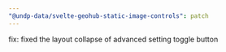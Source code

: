 ```yaml
---
"@undp-data/svelte-geohub-static-image-controls": patch
---
```


fix: fixed the layout collapse of advanced setting toggle button
